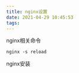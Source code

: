 ```yaml
---
title: nginx设置
date: 2021-04-29 10:45:53
tags:
---
```


nginx相关命令

 `nginx -s reload`

nginx安装

